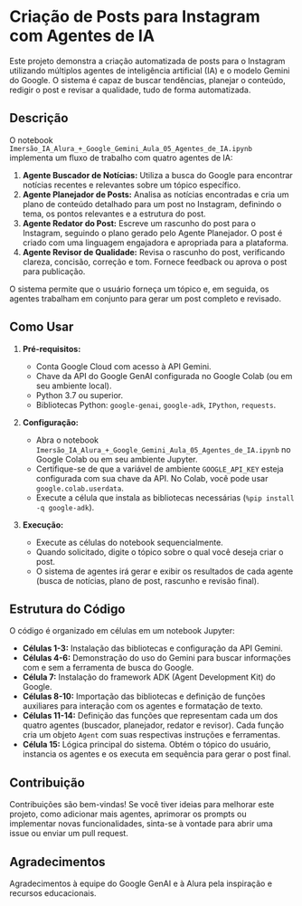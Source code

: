 # Criação de Posts para Instagram com Agentes de IA

Este projeto demonstra a criação automatizada de posts para o Instagram utilizando múltiplos agentes de inteligência artificial (IA) e o modelo Gemini do Google. 
O sistema é capaz de buscar tendências, planejar o conteúdo, redigir o post e revisar a qualidade, tudo de forma automatizada.

## Descrição

O notebook `Imersão_IA_Alura_+_Google_Gemini_Aula_05_Agentes_de_IA.ipynb` implementa um fluxo de trabalho com quatro agentes de IA:

1.  **Agente Buscador de Notícias:** Utiliza a busca do Google para encontrar notícias recentes e relevantes sobre um tópico específico.
2.  **Agente Planejador de Posts:** Analisa as notícias encontradas e cria um plano de conteúdo detalhado para um post no Instagram, definindo o tema, os pontos relevantes e a estrutura do post.
3.  **Agente Redator do Post:** Escreve um rascunho do post para o Instagram, seguindo o plano gerado pelo Agente Planejador. O post é criado com uma linguagem engajadora e apropriada para a plataforma.
4.  **Agente Revisor de Qualidade:** Revisa o rascunho do post, verificando clareza, concisão, correção e tom. Fornece feedback ou aprova o post para publicação.

O sistema permite que o usuário forneça um tópico e, em seguida, os agentes trabalham em conjunto para gerar um post completo e revisado.

## Como Usar

1.  **Pré-requisitos:**

    * Conta Google Cloud com acesso à API Gemini.
    * Chave da API do Google GenAI configurada no Google Colab (ou em seu ambiente local).
    * Python 3.7 ou superior.
    * Bibliotecas Python: `google-genai`, `google-adk`, `IPython`, `requests`.

2.  **Configuração:**

    * Abra o notebook `Imersão_IA_Alura_+_Google_Gemini_Aula_05_Agentes_de_IA.ipynb` no Google Colab ou em seu ambiente Jupyter.
    * Certifique-se de que a variável de ambiente `GOOGLE_API_KEY` esteja configurada com sua chave da API. No Colab, você pode usar `google.colab.userdata`.
    * Execute a célula que instala as bibliotecas necessárias (`%pip install -q google-adk`).

3.  **Execução:**

    * Execute as células do notebook sequencialmente.
    * Quando solicitado, digite o tópico sobre o qual você deseja criar o post.
    * O sistema de agentes irá gerar e exibir os resultados de cada agente (busca de notícias, plano de post, rascunho e revisão final).

## Estrutura do Código

O código é organizado em células em um notebook Jupyter:

* **Células 1-3:** Instalação das bibliotecas e configuração da API Gemini.
* **Células 4-6:** Demonstração do uso do Gemini para buscar informações com e sem a ferramenta de busca do Google.
* **Célula 7:** Instalação do framework ADK (Agent Development Kit) do Google.
* **Células 8-10:** Importação das bibliotecas e definição de funções auxiliares para interação com os agentes e formatação de texto.
* **Células 11-14:** Definição das funções que representam cada um dos quatro agentes (buscador, planejador, redator e revisor). Cada função cria um objeto `Agent` com suas respectivas instruções e ferramentas.
* **Célula 15:** Lógica principal do sistema. Obtém o tópico do usuário, instancia os agentes e os executa em sequência para gerar o post final.

## Contribuição

Contribuições são bem-vindas! Se você tiver ideias para melhorar este projeto, como adicionar mais agentes, aprimorar os prompts ou implementar novas funcionalidades, sinta-se à vontade para abrir uma issue ou enviar um pull request.


## Agradecimentos

Agradecimentos à equipe do Google GenAI e à Alura pela inspiração e recursos educacionais.
